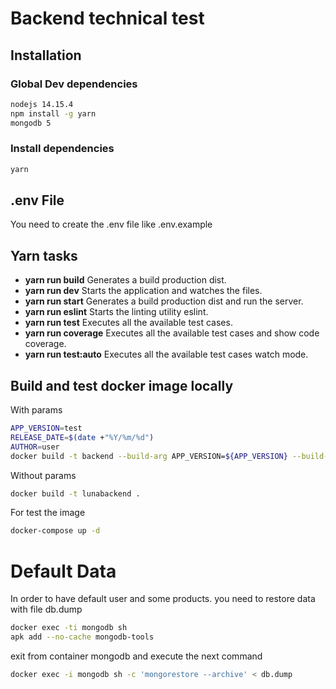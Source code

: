# Backend technical test

## Installation

### Global Dev dependencies

```sh
nodejs 14.15.4
npm install -g yarn
mongodb 5
```

### Install dependencies

```sh
yarn
```

## .env File
You need to create the .env file like .env.example

## Yarn tasks

- **yarn run build** Generates a build production dist.
- **yarn run dev** Starts the application and watches the files.
- **yarn run start** Generates a build production dist and run the server.
- **yarn run eslint** Starts the linting utility eslint.
- **yarn run test** Executes all the available test cases.
- **yarn run coverage** Executes all the available test cases and show code coverage.
- **yarn run test:auto** Executes all the available test cases watch mode.

## Build and test docker image locally

With params

```sh
APP_VERSION=test
RELEASE_DATE=$(date +"%Y/%m/%d")
AUTHOR=user
docker build -t backend --build-arg APP_VERSION=${APP_VERSION} --build-arg RELEASE_DATE=${RELEASE_DATE} --build-arg AUTHOR=${AUTHOR} .
```

Without params

```sh
docker build -t lunabackend .
```

For test the image

```sh
docker-compose up -d
```

# Default Data
In order to have default user and some products.
you need to restore data with file db.dump

```sh
docker exec -ti mongodb sh
apk add --no-cache mongodb-tools
```
exit from container mongodb
and execute the next command

```sh
docker exec -i mongodb sh -c 'mongorestore --archive' < db.dump
```

